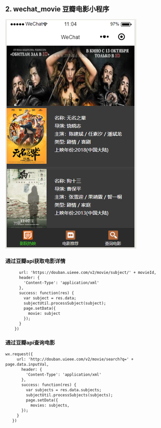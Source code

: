 ## 2. wechat_movie 豆瓣电影小程序

![index](https://github.com/w190768613/wechat/blob/master/wechat_movie/index.png)

### 通过豆瓣api获取电影详情
``` wx.request({
      url: 'https://douban.uieee.com/v2/movie/subject/' + movieId,
      header: {
        'Content-Type': 'application/xml'
      },
      success: function(res) {
        var subject = res.data;
        subjectUtil.processSubject(subject);
        page.setData({
          movie: subject
        });
      }
    })
 ```
 
 ### 通过豆瓣api查询电影
 ```
 wx.request({
      url: 'http://douban.uieee.com/v2/movie/search?q=' + page.data.inputVal,
        header: {
          'Content-Type': 'application/xml'
        },
        success: function(res) {
          var subjects = res.data.subjects;
          subjectUtil.processSubjects(subjects);
          page.setData({
            movies: subjects,
        });
      }
    })
 ```
